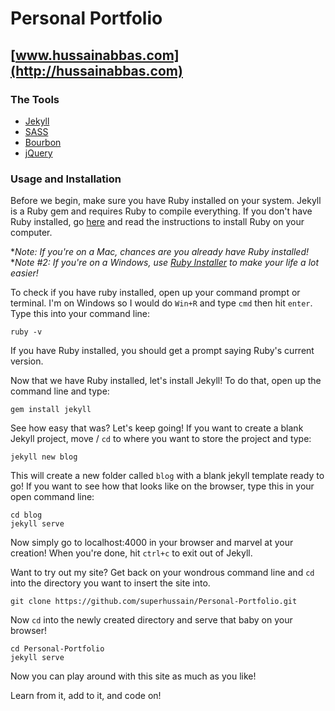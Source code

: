 # Personal Portfolio #
## [www.hussainabbas.com](http://hussainabbas.com) ##

### The Tools ###

 - [Jekyll](http://jekyllrb.com)
 - [SASS](http://sass-lang.com/)
 - [Bourbon](http://bourbon.io)
 - [jQuery](https://jquery.com/)

### Usage and Installation ###

Before we begin, make sure you have Ruby installed on your system. Jekyll is a Ruby gem and requires Ruby to compile everything. If you don't have Ruby installed, go [here](https://www.ruby-lang.org/en/documentation/installation) and read the instructions to install Ruby on your computer. 

**Note: If you're on a Mac, chances are you already have Ruby installed!*
**Note #2: If you're on a Windows, use [Ruby Installer](http://rubyinstaller.org/) to make your life a lot easier!*

To check if you have ruby installed, open up your command prompt or terminal. I'm on Windows so I would do `Win+R` and type `cmd` then hit `enter`. Type this into your command line:

    ruby -v

If you have Ruby installed, you should get a prompt saying Ruby's current version. 

Now that we have Ruby installed, let's install Jekyll! To do that, open up the command line and type:

    gem install jekyll

See how easy that was? Let's keep going! If you want to create a blank Jekyll project, move / `cd` to where you want to store the project and type:

    jekyll new blog

This will create a new folder called `blog` with a blank jekyll template ready to go! If you want to see how that looks like on the browser, type this in your open command line:

    cd blog
    jekyll serve
  
Now simply go to localhost:4000 in your browser and marvel at your creation! When you're done, hit `ctrl+c` to exit out of Jekyll. 

Want to try out my site? Get back on your wondrous command line and `cd` into the directory you want to insert the site into.

    git clone https://github.com/superhussain/Personal-Portfolio.git

Now `cd` into the newly created directory and serve that baby on your browser!

    cd Personal-Portfolio
    jekyll serve

Now you can play around with this site as much as you like! 

Learn from it, add to it, and code on! 
